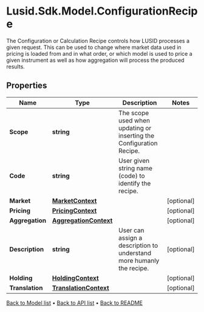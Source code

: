 # Lusid.Sdk.Model.ConfigurationRecipe
The Configuration or Calculation Recipe controls how LUSID processes a given request. This can be used to change where market data used in pricing is loaded from and in what order, or which model is used to price a given instrument as well as how aggregation will process the produced results.

## Properties

Name | Type | Description | Notes
------------ | ------------- | ------------- | -------------
**Scope** | **string** | The scope used when updating or inserting the Configuration Recipe. | 
**Code** | **string** | User given string name (code) to identify the recipe. | 
**Market** | [**MarketContext**](MarketContext.md) |  | [optional] 
**Pricing** | [**PricingContext**](PricingContext.md) |  | [optional] 
**Aggregation** | [**AggregationContext**](AggregationContext.md) |  | [optional] 
**Description** | **string** | User can assign a description to understand more humanly the recipe. | [optional] 
**Holding** | [**HoldingContext**](HoldingContext.md) |  | [optional] 
**Translation** | [**TranslationContext**](TranslationContext.md) |  | [optional] 

[Back to Model list](../README.md#documentation-for-models) &#8226; [Back to API list](../README.md#documentation-for-api-endpoints) &#8226; [Back to README](../README.md)

